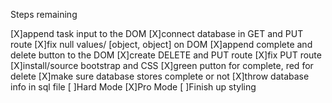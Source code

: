 Steps remaining

[X]append task input to the DOM
[X]connect database in GET and PUT route
[X]fix null values/ [object, object] on DOM
[X]append complete and delete button to the DOM
[X]create DELETE and PUT route
[X]fix PUT route
[X]install/source bootstrap and CSS
[X]green putton for complete, red for delete
[X]make sure database stores complete or not
[X]throw database info in sql file
[ ]Hard Mode
[X]Pro Mode
[ ]Finish up styling